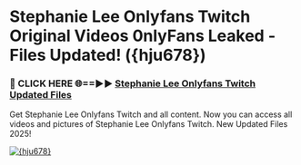 # Stephanie Lee Onlyfans Twitch Original Videos 0nlyFans Leaked - Files Updated! ({hju678})

<h3>🔴 CLICK HERE 🌐==►► <a href="https://tinyurl.com/ms9xzufz" rel="nofollow">Stephanie Lee Onlyfans Twitch Updated Files</a></h3>

Get Stephanie Lee Onlyfans Twitch and all content. Now you can access all videos and pictures of Stephanie Lee Onlyfans Twitch. New Updated Files 2025!

[![{hju678}](https://i.imgur.com/PQ7UWWw.gif)](https://tinyurl.com/ms9xzufz)